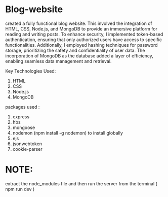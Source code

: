 # Blog-website
  created a fully functional blog website. This involved the integration of HTML, CSS, Node.js, and MongoDB to provide an immersive platform for reading and writing posts. To enhance security, I implemented token-based authentication, ensuring that only authorized users have access to specific functionalities. Additionally, I employed hashing techniques for password storage, prioritizing the safety and confidentiality of user data.
The incorporation of MongoDB as the database added a layer of efficiency, enabling seamless data management and retrieval.


Key Technologies Used:
1. HTML
2. CSS
3. Node.js
4. MongoDB
   


packages used :
  1.  express
  2.  hbs
  3.  mongoose
  4.  nodemon  (npm install -g nodemon) to install globally
  5.  ejs
  6.  jsonwebtoken
  7.  cookie-parser

  # NOTE:
  extract the node_modules file and then run the server from the terminal ( npm run dev )


  #


